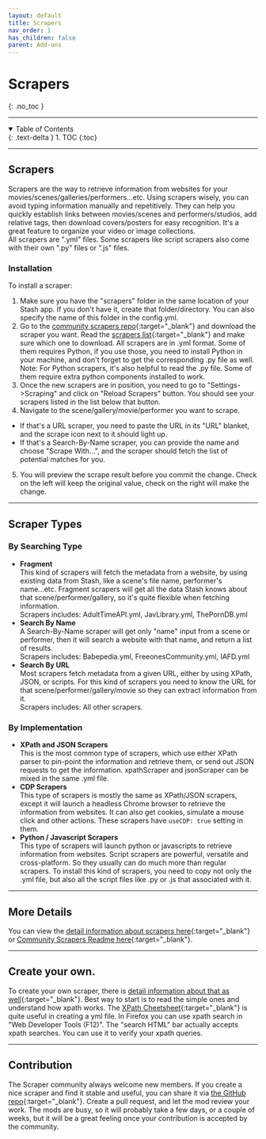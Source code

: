 ```yaml
---
layout: default
title: Scrapers
nav_order: 1
has_children: false
parent: Add-ons
---
```

# Scrapers
{: .no_toc }

---

<details open markdown="block">
  <summary>
    Table of Contents
  </summary>
  {: .text-delta }
1. TOC
{:toc}
</details>

---

## Scrapers
Scrapers are the way to retrieve information from websites for your movies/scenes/galleries/performers...etc. Using scrapers wisely, you can avoid typing information manually and repetitively. They can help you quickly establish links between movies/scenes and performers/studios, add relative tags, then download covers/posters for easy recognition. It's a great feature to organize your video or image collections.<br>
All scrapers are ".yml" files. Some scrapers like script scrapers also come with their own ".py" files or ".js" files.

### Installation
To install a scraper:
  1) Make sure you have the "scrapers" folder in the same location of your Stash app. If you don't have it, create that folder/directory. You can also specify the name of this folder in the config.yml.
  2) Go to the [community scrapers repo](https://github.com/stashapp/CommunityScrapers){:target="_blank"} and download the scraper you want. Read the [scrapers list](https://github.com/stashapp/CommunityScrapers/blob/master/SCRAPERS-LIST.md){:target="_blank"} and make sure which one to download. All scrapers are in .yml format. Some of them requires Python, if you use those, you need to install Python in your machine, and don't forget to get the corresponding .py file as well.
<br>Note: For Python scrapers, it's also helpful to read the .py file. Some of them require extra python components installed to work.
  3) Once the new scrapers are in position, you need to go to "Settings->Scraping" and click on "Reload Scrapers" button. You should see your scrapers listed in the list below that button.
  4) Navigate to the scene/gallery/movie/performer you want to scrape.
* If that's a URL scraper, you need to paste the URL in its "URL" blanket, and the scrape icon next to it should light up.
* If that's a Search-By-Name scraper, you can provide the name and choose "Scrape With...", and the scraper should fetch the list of potential matches for you.
5) You will preview the scrape result before you commit the change. Check on the left will keep the original value, check on the right will make the change.

---

## Scraper Types

### By Searching Type
- **Fragment**<br>
This kind of scrapers will fetch the metadata from a website, by using existing data from Stash, like a scene's file name, performer's name...etc. Fragment scrapers will get all the data Stash knows about that scene/performer/gallery, so it's quite flexible when fetching information.<br>
Scrapers includes: AdultTimeAPI.yml, JavLibrary.yml, ThePornDB.yml
- **Search By Name**<br>
A Search-By-Name scraper will get only "name" input from a scene or performer, then it will search a website with that name, and return a list of results.<br>
Scrapers includes: Babepedia.yml, FreeonesCommunity.yml, IAFD.yml
- **Search By URL**<br>
Most scrapers fetch metadata from a given URL, either by using XPath, JSON, or scripts. For this kind of scrapers you need to know the URL for that scene/performer/gallery/movie so they can extract information from it.<br>
Scrapers includes: All other scrapers.

### By Implementation
- **XPath and JSON Scrapers**<br>
This is the most common type of scrapers, which use either XPath parser to pin-point the information and retrieve them, or send out JSON requests to get the information. xpathScraper and jsonScraper can be mixed in the same .yml file.
- **CDP Scrapers**<br>
This type of scrapers is mostly the same as XPath/JSON scrapers, except it will launch a headless Chrome browser to retrieve the information from websites. It can also get cookies, simulate a mouse click and other actions. These scrapers have `useCDP: true` setting in them.
- **Python / Javascript Scrapers**<br>
This type of scrapers will launch python or javascripts to retrieve information from websites. Script scrapers are powerful, versatile and cross-platform. So they usually can do much more than regular scrapers. To install this kind of scrapers, you need to copy not only the .yml file, but also all the script files like .py or .js that associated with it.

---

## More Details
You can view the [detail information about scrapers here](https://github.com/stashapp/stash/blob/develop/ui/v2.5/src/docs/en/Scraping.md){:target="_blank"} or [Community Scrapers Readme here](https://github.com/stashapp/CommunityScrapers){:target="_blank"}.

---

## Create your own.
To create your own scraper, there is [detail information about that as well](https://github.com/stashapp/stash/blob/develop/ui/v2.5/src/docs/en/ScraperDevelopment.md){:target="_blank"}. Best way to start is to read the simple ones and understand how xpath works. The [XPath Cheetsheet](https://devhints.io/xpath){:target="_blank"} is quite useful in creating a yml file. In Firefox you can use xpath search in "Web Developer Tools (F12)". The "search HTML" bar actually accepts xpath searches. You can use it to verify your xpath queries.

---

## Contribution
The Scraper community always welcome new members. If you create a nice scraper and find it stable and useful, you can share it via [the GitHub repo](https://github.com/stashapp/CommunityScrapers){:target="_blank"}. Create a pull request, and let the mod review your work. The mods are busy, so it will probably take a few days, or a couple of weeks, but it will be a great feeling once your contribution is accepted by the community.